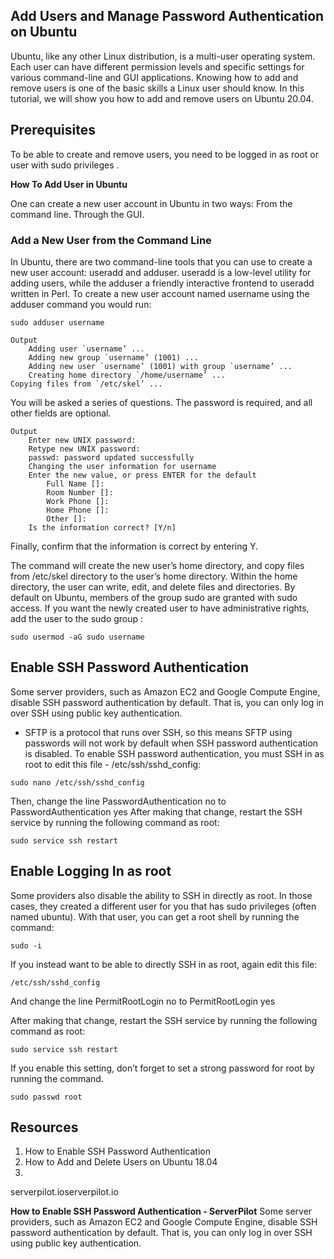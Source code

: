 ## Add Users and Manage Password Authentication on Ubuntu
Ubuntu, like any other Linux distribution, is a multi-user operating system. Each user can have different permission levels and specific settings for various command-line and GUI applications.
Knowing how to add and remove users is one of the basic skills a Linux user should know.
In this tutorial, we will show you how to add and remove users on Ubuntu 20.04.
## Prerequisites
To be able to create and remove users, you need to be logged in as root or user with sudo privileges .

**How To Add User in Ubuntu**

One can create a new user account in Ubuntu in two ways:
From the command line.
Through the GUI.
### Add a New User from the Command Line
In Ubuntu, there are two command-line tools that you can use to create a new user account: useradd and adduser.
useradd is a low-level utility for adding users, while the adduser a friendly interactive frontend to useradd written in Perl.
To create a new user account named username using the adduser command you would run:

`sudo adduser username`

    Output
        Adding user `username’ ...
        Adding new group `username’ (1001) ...
        Adding new user `username’ (1001) with group `username’ ...
        Creating home directory `/home/username’ ...
    Copying files from `/etc/skel’ ...
    
You will be asked a series of questions. The password is required, and all other fields are optional.

    Output
        Enter new UNIX password:
        Retype new UNIX password:
        passwd: password updated successfully
        Changing the user information for username
        Enter the new value, or press ENTER for the default
            Full Name []:
            Room Number []:
            Work Phone []:
            Home Phone []:
            Other []:
        Is the information correct? [Y/n]
    
Finally, confirm that the information is correct by entering Y.

The command will create the new user’s home directory, and copy files from /etc/skel directory to the user’s home directory. Within the home directory, the user can write, edit, and delete files and directories.
By default on Ubuntu, members of the group sudo are granted with sudo access.
If you want the newly created user to have administrative rights, add the user to the sudo group :

`sudo usermod -aG sudo username`
## Enable SSH Password Authentication
Some server providers, such as Amazon EC2 and Google Compute Engine, disable SSH password authentication by default. That is, you can only log in over SSH using public key authentication.
* SFTP is a protocol that runs over SSH, so this means SFTP using passwords will not work by default when SSH password authentication is disabled.
To enable SSH password authentication, you must SSH in as root to edit this file - /etc/ssh/sshd_config:

`sudo nano /etc/ssh/sshd_config`

Then, change the line
    PasswordAuthentication no
to
    PasswordAuthentication yes
After making that change, restart the SSH service by running the following command as root:

`sudo service ssh restart`

## Enable Logging In as root
Some providers also disable the ability to SSH in directly as root. In those cases, they created a different user for you that has sudo privileges (often named ubuntu). With that user, you can get a root shell by running the command:

`sudo -i`

If you instead want to be able to directly SSH in as root, again edit this file:

`/etc/ssh/sshd_config`

And change the line
    PermitRootLogin no
to
    PermitRootLogin yes
    
After making that change, restart the SSH service by running the following command as root:

`sudo service ssh restart`

If you enable this setting, don’t forget to set a strong password for root by running the command.

`sudo passwd root`
## Resources
1. How to Enable SSH Password Authentication
2. How to Add and Delete Users on Ubuntu 18.04
3.
serverpilot.ioserverpilot.io

**How to Enable SSH Password Authentication - ServerPilot**
Some server providers, such as Amazon EC2 and Google Compute Engine, disable SSH password authentication by default. That is, you can only log in over SSH using public key authentication.